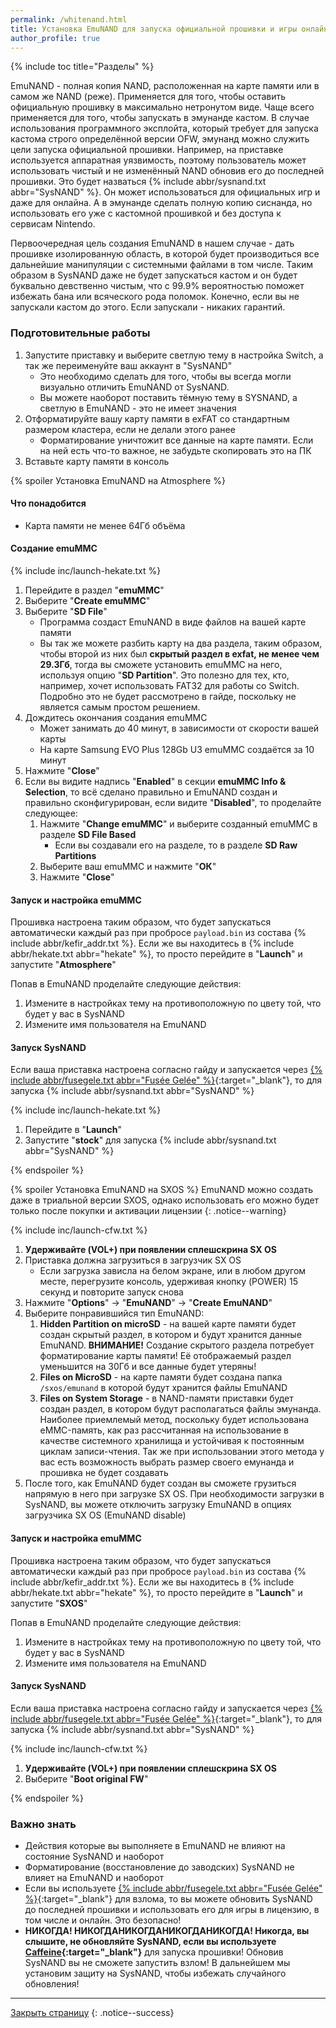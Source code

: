 ```yaml
---
permalink: /whitenand.html
title: Установка EmuNAND для запуска официальной прошивки и игры онлайн
author_profile: true
---
```

{% include toc title="Разделы" %}



EmuNAND - полная копия NAND, расположенная на карте памяти или в самом же NAND (реже). Применяется для того, чтобы оставить официальную прошивку в максимально нетронутом виде. Чаще всего применяется для того, чтобы запускать в эмунанде кастом. В случае использования программного эксплойта, который требует для запуска кастома строго определённой версии OFW, эмунанд можно служить цели запуска официальной прошивки. Например, на приставке используется аппаратная уязвимость, поэтому пользователь может использовать чистый и не изменённый NAND обновив его до последней прошивки. Это будет назваться {% include abbr/sysnand.txt abbr="SysNAND" %}. Он может использоваться для официальных игр и даже для онлайна. А в эмунанде сделать полную копию сиснанда, но использовать его уже с кастомной прошивкой и без доступа к сервисам Nintendo. 

Первоочередная цель создания EmuNAND в нашем случае - дать прошивке изолированную область, в которой будет производиться все дальнейшие манипуляции с системными файлами в том числе. Таким образом в SysNAND даже не будет запускаться кастом и он будет буквально девственно чистым, что с 99.9% вероятностью поможет избежать бана или всяческого рода поломок. Конечно, если вы не запускали кастом до этого. Если запускали - никаких гарантий.

### Подготовительные работы

1. Запустите приставку и выберите светлую тему в настройка Switch, а так же переименуйте ваш аккаунт в "SysNAND"
	* Это необходимо сделать для того, чтобы вы всегда могли визуально отличить EmuNAND от SysNAND.
	* Вы можете наоборот поставить тёмную тему в SYSNAND, а светлую в EmuNAND - это не имеет значения 
1. Отформатируйте вашу карту памяти в exFAT со стандартным размером кластера, если не делали этого ранее
	* Форматирование уничтожит все данные на карте памяти. Если на ней есть что-то важное, не забудьте скопировать это на ПК 
1. Вставьте карту памяти в консоль

{% spoiler Установка EmuNAND на Atmosphere %}

#### Что понадобится 

* Карта памяти не менее 64Гб объёма

#### Создание emuMMC

{% include inc/launch-hekate.txt %}
1. Перейдите в раздел "**emuMMC**"
1. Выберите "**Create emuMMC**"
1. Выберите "**SD File**"
	* Программа создаст EmuNAND в виде файлов на вашей карте памяти 
	* Вы так же можете разбить карту на два раздела, таким образом, чтобы второй из них был **скрытый раздел в exfat, не менее чем 29.3Гб**, тогда вы сможете установить emuMMC на него, используя опцию "**SD Partition**". Это полезно для тех, кто, например, хочет использовать FAT32 для работы со Switch. Подробно это не будет рассмотрено в гайде, поскольку не является самым простом решением. 
1. Дождитесь окончания создания emuMMC 
	* Может занимать до 40 минут, в зависимости от скорости вашей карты 
	* На карте Samsung EVO Plus 128Gb U3 emuMMC создаётся за 10 минут
1. Нажмите "**Close**"
1. Если вы видите надпись "**Enabled**" в секции **emuMMC Info & Selection**, то всё сделано правильно и EmuNAND создан и правильно сконфигурирован, если видите "**Disabled**", то проделайте следующее: 
	1. Нажмите "**Change emuMMC**" и выберите созданный emuMMC в разделе **SD File Based**
		* Если вы создавали его на разделе, то в разделе **SD Raw Partitions**
	1. Выберите ваш emuMMC и нажмите "**ОК**"
	1. Нажмите "**Close**"
	
#### Запуск и настройка emuMMC

Прошивка настроена таким образом, что будет запускаться автоматически каждый раз при пробросе `payload.bin` из состава {% include abbr/kefir_addr.txt %}. Если же вы находитесь в {% include abbr/hekate.txt abbr="hekate" %}, то просто перейдите в "**Launch**" и запустите "**Atmosphere**"

Попав в EmuNAND проделайте следующие действия: 
1. Измените в настройках тему на противоположную по цвету той, что будет у вас в SysNAND
1. Измените имя пользователя на EmuNAND 

#### Запуск SysNAND 

Если ваша приставка настроена согласно гайду и запускается через [{% include abbr/fusegele.txt abbr="Fusée Gelée" %}](fusee-gelee){:target="_blank"}, то для запуска {% include abbr/sysnand.txt abbr="SysNAND" %} 

{% include inc/launch-hekate.txt %}
1. Перейдите в "**Launch**"
1. Запустите "**stock**" для запуска {% include abbr/sysnand.txt abbr="SysNAND" %} 

{% endspoiler %}
	
{% spoiler Установка EmuNAND на SXOS %}
EmuNAND можно создать даже в триальной версии SXOS, однако использовать его можно будет только после покупки и активации лицензии
{: .notice--warning}

{% include inc/launch-cfw.txt %}
1. **Удерживайте (VOL+) при появлении сплешскрина SX OS**
1. Приставка должна загрузиться в загрузчик SX OS
	* Если загрузка зависла на белом экране, или в любом другом месте, перегрузите консоль, удерживая кнопку (POWER) 15 секунд и повторите запуск снова
1. Нажмите "**Options**" -> "**EmuNAND**" -> "**Create EmuNAND**"
1. Выберите понравившийся тип EmuNAND: 
	1. **Hidden Partition on microSD** - на вашей карте памяти будет создан скрытый раздел, в котором и будут хранится данные EmuNAND. **ВНИМАНИЕ!** Создание скрытого раздела потребует форматирование карты памяти! Её отображаемый раздел уменьшится на 30Гб и все данные будет утеряны! 
	1. **Files on MicroSD** - на карте памяти будет создана папка `/sxos/emunand` в которой будут хранится файлы EmuNAND
	1. **Files on System Storage** - в NAND-памяти приставки будет создан раздел, в котором будут располагаться файлы эмунанда. Наиболее приемлемый метод, поскольку будет использована eMMC-память, как раз рассчитанная на использование в качестве системного хранилища и устойчивая к постоянным циклам записи-чтения. Так же при использовании этого метода у вас есть возможность выбрать размер своего емунанда и прошивка не будет создавать 
1. После того, как EmuNAND будет создан вы сможете грузиться напрямую в него при загрузке SX OS. При необходимости загрузки в SysNAND, вы можете отключить загрузку EmuNAND в опциях загрузчика SX OS (EmuNAND disable)

#### Запуск и настройка emuMMC

Прошивка настроена таким образом, что будет запускаться автоматически каждый раз при пробросе `payload.bin` из состава {% include abbr/kefir_addr.txt %}. Если же вы находитесь в {% include abbr/hekate.txt abbr="hekate" %}, то просто перейдите в "**Launch**" и запустите "**SXOS**"

Попав в EmuNAND проделайте следующие действия: 
1. Измените в настройках тему на противоположную по цвету той, что будет у вас в SysNAND
1. Измените имя пользователя на EmuNAND 

#### Запуск SysNAND 

Если ваша приставка настроена согласно гайду и запускается через [{% include abbr/fusegele.txt abbr="Fusée Gelée" %}](fusee-gelee){:target="_blank"}, то для запуска {% include abbr/sysnand.txt abbr="SysNAND" %} 

{% include inc/launch-cfw.txt %}
1. **Удерживайте (VOL+) при появлении сплешскрина SX OS**
1. Выберите "**Boot original FW**"

{% endspoiler %}

### Важно знать
* Действия которые вы выполняете в EmuNAND не влияют на состояние SysNAND и наоборот
* Форматирование (восстановление до заводских) SysNAND не влияет на EmuNAND и наоборот
* Если вы используете [{% include abbr/fusegele.txt abbr="Fusée Gelée" %}](fusee-gelee){:target="_blank"} для взлома, то вы можете обновить SysNAND до последней прошивки и использовать его для игры в лицензию, в том числе и онлайн. Это безопасно!
* **НИКОГДА! НИКОГДАНИКОГДАНИКОГДАНИКОГДА! Никогда, вы слышите, не обновляйте SysNAND, если вы используете [Caffeine](caffeine){:target="_blank"}** для запуска прошивки! Обновив SysNAND вы не сможете запустить взлом! В дальнейшем мы установим защиту на SysNAND, чтобы избежать случайного обновления! 

___

[Закрыть страницу](javascript:window.close();)
{: .notice--success}